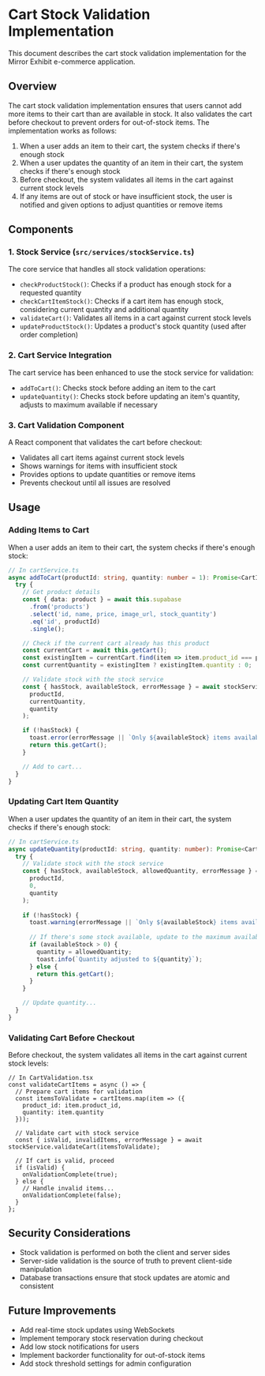 # Cart Stock Validation Implementation

This document describes the cart stock validation implementation for the Mirror Exhibit e-commerce application.

## Overview

The cart stock validation implementation ensures that users cannot add more items to their cart than are available in stock. It also validates the cart before checkout to prevent orders for out-of-stock items. The implementation works as follows:

1. When a user adds an item to their cart, the system checks if there's enough stock
2. When a user updates the quantity of an item in their cart, the system checks if there's enough stock
3. Before checkout, the system validates all items in the cart against current stock levels
4. If any items are out of stock or have insufficient stock, the user is notified and given options to adjust quantities or remove items

## Components

### 1. Stock Service (`src/services/stockService.ts`)

The core service that handles all stock validation operations:

- `checkProductStock()`: Checks if a product has enough stock for a requested quantity
- `checkCartItemStock()`: Checks if a cart item has enough stock, considering current quantity and additional quantity
- `validateCart()`: Validates all items in a cart against current stock levels
- `updateProductStock()`: Updates a product's stock quantity (used after order completion)

### 2. Cart Service Integration

The cart service has been enhanced to use the stock service for validation:

- `addToCart()`: Checks stock before adding an item to the cart
- `updateQuantity()`: Checks stock before updating an item's quantity, adjusts to maximum available if necessary

### 3. Cart Validation Component

A React component that validates the cart before checkout:

- Validates all cart items against current stock levels
- Shows warnings for items with insufficient stock
- Provides options to update quantities or remove items
- Prevents checkout until all issues are resolved

## Usage

### Adding Items to Cart

When a user adds an item to their cart, the system checks if there's enough stock:

```typescript
// In cartService.ts
async addToCart(productId: string, quantity: number = 1): Promise<CartItem[]> {
  try {
    // Get product details
    const { data: product } = await this.supabase
      .from('products')
      .select('id, name, price, image_url, stock_quantity')
      .eq('id', productId)
      .single();

    // Check if the current cart already has this product
    const currentCart = await this.getCart();
    const existingItem = currentCart.find(item => item.product_id === productId);
    const currentQuantity = existingItem ? existingItem.quantity : 0;

    // Validate stock with the stock service
    const { hasStock, availableStock, errorMessage } = await stockService.checkCartItemStock(
      productId,
      currentQuantity,
      quantity
    );

    if (!hasStock) {
      toast.error(errorMessage || `Only ${availableStock} items available`);
      return this.getCart();
    }

    // Add to cart...
  }
}
```

### Updating Cart Item Quantity

When a user updates the quantity of an item in their cart, the system checks if there's enough stock:

```typescript
// In cartService.ts
async updateQuantity(productId: string, quantity: number): Promise<CartItem[]> {
  try {
    // Validate stock with the stock service
    const { hasStock, availableStock, allowedQuantity, errorMessage } = await stockService.checkCartItemStock(
      productId,
      0,
      quantity
    );
    
    if (!hasStock) {
      toast.warning(errorMessage || `Only ${availableStock} items available`);
      
      // If there's some stock available, update to the maximum available quantity
      if (availableStock > 0) {
        quantity = allowedQuantity;
        toast.info(`Quantity adjusted to ${quantity}`);
      } else {
        return this.getCart();
      }
    }

    // Update quantity...
  }
}
```

### Validating Cart Before Checkout

Before checkout, the system validates all items in the cart against current stock levels:

```tsx
// In CartValidation.tsx
const validateCartItems = async () => {
  // Prepare cart items for validation
  const itemsToValidate = cartItems.map(item => ({
    product_id: item.product_id,
    quantity: item.quantity
  }));
  
  // Validate cart with stock service
  const { isValid, invalidItems, errorMessage } = await stockService.validateCart(itemsToValidate);
  
  // If cart is valid, proceed
  if (isValid) {
    onValidationComplete(true);
  } else {
    // Handle invalid items...
    onValidationComplete(false);
  }
};
```

## Security Considerations

- Stock validation is performed on both the client and server sides
- Server-side validation is the source of truth to prevent client-side manipulation
- Database transactions ensure that stock updates are atomic and consistent

## Future Improvements

- Add real-time stock updates using WebSockets
- Implement temporary stock reservation during checkout
- Add low stock notifications for users
- Implement backorder functionality for out-of-stock items
- Add stock threshold settings for admin configuration
